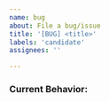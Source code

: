 ```yaml
---
name: bug
about: File a bug/issue
title: '[BUG] <title>'
labels: 'candidate'
assignees: ''

---
```


<!--
Note: Please search to see if an issue already exists for the bug you encountered.
-->

### Current Behavior:
<!-- A concise description of what you're experiencing. -->